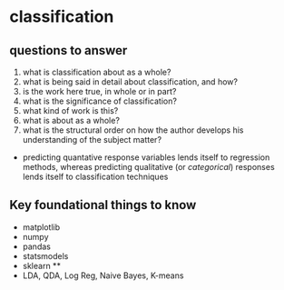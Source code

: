 # classification

## questions to answer
1. what is classification about as a whole?
2. what is being said in detail about classification, and how?
3. is the work here true, in whole or in part?
4. what is the significance of classification?
5. what kind of work is this?
6. what is about as a whole?
7. what is the structural order on how the author develops his understanding of the subject matter?



- predicting quantative response variables lends itself to regression methods, whereas predicting qualitative (or *categorical*) responses lends itself to classification techniques


## Key foundational things to know
- matplotlib
- numpy
- pandas
- statsmodels
- sklearn **
- LDA, QDA, Log Reg, Naive Bayes, K-means 